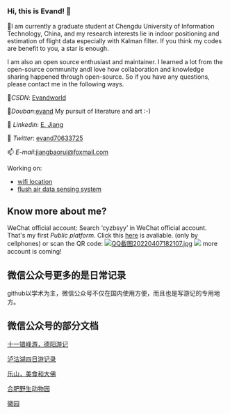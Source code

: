 ### Hi, this is Evand! 👋

🔭I am currently a graduate student at Chengdu University of Information Technology, China, and my research interests lie in indoor positioning and estimation of flight data especially with Kalman filter. If you think my codes are benefit to you, a star is enough.

I am also an open source enthusiast and maintainer. I learned a lot from the open-source community andI love how collaboration and knowledge sharing happened through open-source. So if you have any questions, please contact me in the following ways.

👯*CSDN*: <a href="https://blog.csdn.net/callmeup" target="_blank">Evandworld</a> 

📖*Douban*:<a href="https://www.douban.com/people/170811349">evand</a> My pursuit of literature and art :-)

🌱 *Linkedin*: <a href="https://www.linkedin.com/in/%E4%BF%9D%E7%9D%BF-%E8%92%8B-966abb223" target="_blank">E. Jiang</a> 
 
💬 *Twitter*: <a href="https://twitter.com/evand70633725" target="_blank">evand70633725</a> 

📫 *E-mail*:jiangbaorui@foxmail.com

Working on:

- [wifi location](https://github.com/evandworld/wifi-location/)
- [flush air data sensing system](https://github.com/evandworld/FADSpublic)


## Know more about me?

WeChat official account: Search ‘cyzbsyy’ in WeChat official account. That's my first *Public platform*.
Click this <a href="http://mp.weixin.qq.com/mp/getmasssendmsg?__biz=MzI3NDYyNDY4OQ==#wechat_webview_type=1&wechat_redirectp" target="_blank">here</a>  is avaliable. (only by cellphones) or scan the QR code:
<a href="https://sm.ms/image/BMy7Gp4eqwaHdjn" target="_blank"><img src="https://s2.loli.net/2022/04/07/BMy7Gp4eqwaHdjn.jpg" alt="QQ截图20220407182107.jpg"></a>
  <img  src="(https://s2.loli.net/2022/04/07/BMy7Gp4eqwaHdjn.jpg)">
more account is coming!



## 微信公众号更多的是日常记录
github以学术为主，微信公众号不仅在国内使用方便，而且也是写游记的专用地方。

## 微信公众号的部分文档

[十一错峰游，德阳游记](https://mp.weixin.qq.com/s/bMFoQEmo8YSF57VJieDcig)

[泸沽湖四日游记录](https://mp.weixin.qq.com/s/XOpd05QqJHVRZnUhP54hpg)

[乐山，美食和大佛](https://mp.weixin.qq.com/s/TU0AjLjMpsoi9m8SuznmEw)

[合肥野生动物园](https://mp.weixin.qq.com/s/IVpivtVqEzcaUPCExj6M-A)

[徽园](https://mp.weixin.qq.com/s/mONCOIqgM-7wcVZGdKpiPw)


<!--
**evandworld/evandworld** is a ✨ _special_ ✨ repository because its `README.md` (this file) appears on your GitHub profile.

Here are some ideas to get you started:

- 🔭 I’m currently working on ...
- 🌱 I’m currently learning ...
- 👯 I’m looking to collaborate on ...
- 🤔 I’m looking for help with ...
- 💬 Ask me about ...
- 📫 How to reach me: ...
- 😄 Pronouns: ...
- ⚡ Fun fact: ...
-->
